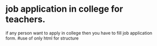 # job application in college for teachers.
if any person want to apply in college then you have to fill job application form.
#use of only html for structure
